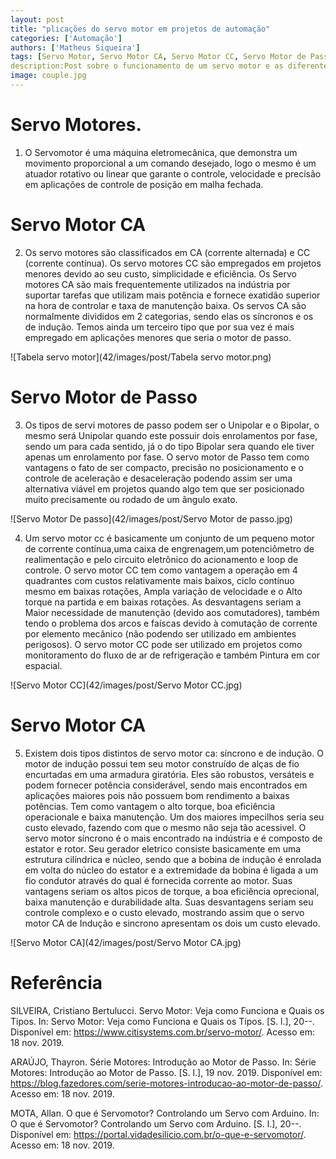 ```yaml
---
layout: post
title: "plicações do servo motor em projetos de automação"
categories: ['Automação']
authors: ['Matheus Siqueira'] 
tags: [Servo Motor, Servo Motor CA, Servo Motor CC, Servo Motor de Passo]
description:Post sobre o funcionamento de um servo motor e as diferentes formas de encapsulamento, agrupados por faixa de torque. Demonstrar aplicações em que eles se aplicam.
image: couple.jpg
---
```

# Servo Motores.

 1. O Servomotor é uma máquina eletromecânica, que demonstra um movimento proporcional a um comando desejado, logo o mesmo é um atuador rotativo ou linear que garante o controle, velocidade e precisão em aplicações de controle de posição em malha fechada.

# Servo Motor CA

 2. Os servo motores são classificados em CA (corrente alternada) e CC (corrente contínua). Os servo motores CC são empregados em projetos menores devido ao seu custo, simplicidade e eficiência. Os Servo motores CA são mais frequentemente utilizados na indústria por suportar tarefas que utilizam mais potência e fornece exatidão superior na hora de controlar e taxa de manutenção baixa.
Os servos CA são normalmente divididos em 2 categorias, sendo elas os síncronos e os de indução. Temos ainda um terceiro tipo que por sua vez é mais empregado em aplicações menores que seria o motor de passo.

![Tabela servo motor](42/images/post/Tabela servo motor.png)

# Servo Motor de Passo

3. Os tipos de servi motores de passo podem ser o Unipolar e o Bipolar, o mesmo será Unipolar quando este possuir dois enrolamentos por fase, sendo um para cada sentido, já o do tipo Bipolar sera quando ele tiver apenas um enrolamento por fase.
O servo motor de Passo tem como vantagens o fato de ser compacto, precisão no posicionamento e o controle de aceleração e desaceleração podendo assim ser uma alternativa viável em projetos quando algo tem que ser posicionado muito precisamente ou rodado de um ângulo exato.

![Servo Motor De passo](42/images/post/Servo Motor de passo.jpg)

4. Um servo motor cc é basicamente um conjunto de um pequeno motor de corrente contínua,uma caixa de engrenagem,um potenciômetro de realimentação e pelo circuito eletrônico do acionamento e loop de controle.
O servo motor CC tem como vantagem a operação em 4 quadrantes com custos relativamente mais baixos, ciclo contínuo mesmo em baixas rotações, Ampla variação de velocidade e o Alto torque na partida e em baixas rotações. As desvantagens seriam a Maior necessidade de manutenção (devido aos comutadores), também tendo o problema dos arcos e faíscas devido à comutação de corrente por elemento mecânico (não podendo ser utilizado em ambientes perigosos). O servo motor CC pode ser utilizado em projetos como monitoramento do fluxo de ar de refrigeração e também Pintura em cor espacial.

![Servo Motor CC](42/images/post/Servo Motor CC.jpg)

# Servo Motor CA

5. Existem dois tipos distintos de servo motor ca: síncrono e de indução.
O motor de indução possui tem seu motor construído de alças de fio encurtadas em uma armadura giratória. Eles são robustos, versáteis e podem fornecer potência considerável, sendo mais encontrados em aplicações maiores pois não possuem bom rendimento a baixas potências. Tem como vantagem o alto torque, boa eficiência operacionale e baixa manutenção. Um dos maiores impecilhos seria seu custo elevado, fazendo com que o mesmo não seja tão acessivel.
O servo motor síncrono é o mais encontrado na indústria e é composto de estator e rotor.  Seu gerador eletrico consiste basicamente em uma estrutura cilíndrica e núcleo, sendo que a bobina de indução é enrolada em volta do núcleo do estator e a extremidade da bobina é ligada a um fio condutor através do qual é fornecida corrente ao motor. Suas vantagens seriam os altos picos de torque, a boa eficiência oprecional, baixa manutenção e durabilidade alta. Suas desvantagens seriam seu controle complexo e o custo elevado, mostrando assim que o servo motor CA de Indução e sincrono apresentam os dois um custo elevado.

![Servo Motor CA](42/images/post/Servo Motor CA.jpg)

# Referência

SILVEIRA, Cristiano Bertulucci. Servo Motor: Veja como Funciona e Quais os Tipos. In: Servo Motor: Veja como Funciona e Quais os Tipos. [S. l.], 20--. Disponível em: https://www.citisystems.com.br/servo-motor/. Acesso em: 18 nov. 2019.

ARAÚJO, Thayron. Série Motores: Introdução ao Motor de Passo. In: Série Motores: Introdução ao Motor de Passo. [S. l.], 19 nov. 2019. Disponível em: https://blog.fazedores.com/serie-motores-introducao-ao-motor-de-passo/. Acesso em: 18 nov. 2019.

MOTA, Allan. O que é Servomotor? Controlando um Servo com Arduino. In: O que é Servomotor? Controlando um Servo com Arduino. [S. l.], 20--. Disponível em: https://portal.vidadesilicio.com.br/o-que-e-servomotor/. Acesso em: 18 nov. 2019.



